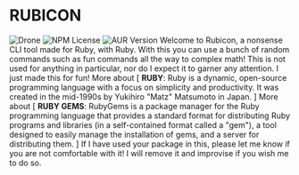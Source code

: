 # RUBICON
![Drone](https://img.shields.io/drone/build/nvttles/rubicon)
![NPM License](https://img.shields.io/npm/l/:packageName)
![AUR Version](https://img.shields.io/aur/version/:packageName)
Welcome to Rubicon, a nonsense CLI tool made for Ruby, with Ruby. With this you can use a bunch of random commands such as fun commands all the way to complex math! This is not used for anything in particular, nor do I expect it to garner any attention. I just made this for fun! More about [ **RUBY**: Ruby is a dynamic, open-source programming language with a focus on simplicity and productivity. It was created in the mid-1990s by Yukihiro "Matz" Matsumoto in Japan. ] More about [ **RUBY GEMS**: RubyGems is a package manager for the Ruby programming language that provides a standard format for distributing Ruby programs and libraries (in a self-contained format called a "gem"), a tool designed to easily manage the installation of gems, and a server for distributing them. ] If I have used your package in this, please let me know if you are not comfortable with it! I will remove it and improvise if you wish me to do so. 
